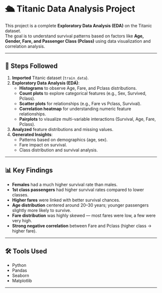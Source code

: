 # 🛳 Titanic Data Analysis Project

This project is a complete **Exploratory Data Analysis (EDA)** on the Titanic dataset.  
The goal is to understand survival patterns based on factors like **Age, Gender, Fare, and Passenger Class (Pclass)** using data visualization and correlation analysis.

---

## 📑 Steps Followed

1. **Imported** Titanic dataset (`train_data`).
2. **Exploratory Data Analysis (EDA)**:
   - **Histograms** to observe Age, Fare, and Pclass distributions.
   - **Count plots** to explore categorical features (e.g., Sex, Survived, Pclass).
   - **Scatter plots** for relationships (e.g., Fare vs Pclass, Survival).
   - **Correlation heatmap** for understanding numeric feature relationships.
   - **Pairplots** to visualize multi-variable interactions (Survival, Age, Fare, Pclass).
3. **Analyzed** feature distributions and missing values.
4. **Generated Insights**:
   - Patterns based on demographics (age, sex).
   - Fare impact on survival.
   - Class distribution and survival analysis.

---

## 📊 Key Findings

- **Females** had a much higher survival rate than males.
- **1st class passengers** had higher survival rates compared to lower classes.
- **Higher fares** were linked with better survival chances.
- **Age distribution** centered around 20–30 years; younger passengers slightly more likely to survive.
- **Fare distribution** was highly skewed — most fares were low, a few were very high.
- **Strong negative correlation** between Fare and Pclass (higher class → higher fare).

---

## 🛠️ Tools Used

- Python
- Pandas
- Seaborn
- Matplotlib

---
